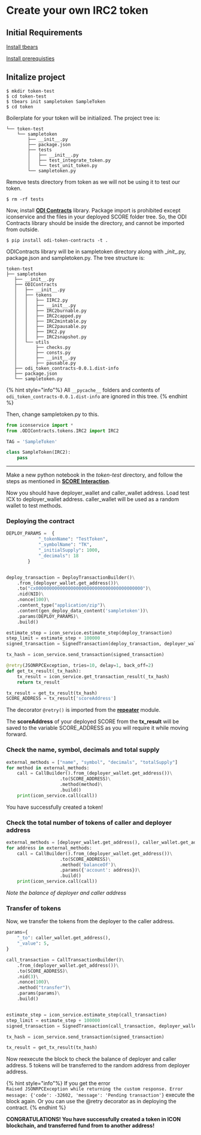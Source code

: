 # Create your own IRC2 token

## Initial Requirements
[Install tbears](https://www.icondev.io/docs/tbears-installation)

[Install prerequisties](prerequisites.md)

## Initalize project
```Shell
$ mkdir token-test
$ cd token-test
$ tbears init sampletoken SampleToken
$ cd token
```


Boilerplate for your token will be initialized. The project tree is:
```
└── token-test
    └── sampletoken
        ├── __init__.py
        ├── package.json
        ├── tests
        │   ├── __init__.py
        │   ├── test_integrate_token.py
        │   └── test_unit_token.py
        └── sampletoken.py
```   

Remove tests directory from token as we will not be using it to test our token. 

```Shell
$ rm -rf tests
```

Now, install **[ODI Contracts]()** library. Package import is prohibited except iconservice and the files in your deployed SCORE folder tree. So, the ODI Contracts library should be inside the directory, and cannot be imported from outside.

```Shell
$ pip install odi-token-contracts -t .
```
ODIContracts library will be in sampletoken directory along with \__init__.py, package.json and sampletoken.py. The tree structure is:
```
token-test
├── sampletoken
   ├── __init__.py
   ├── ODIContracts
   │   ├── __init__.py
   │   ├── tokens
   │   │   ├── IIRC2.py
   │   │   ├── __init__.py
   │   │   ├── IRC2burnable.py
   │   │   ├── IRC2capped.py
   │   │   ├── IRC2mintable.py
   │   │   ├── IRC2pausable.py
   │   │   ├── IRC2.py
   │   │   ├── IRC2snapshot.py
   │   └── utils
   │       ├── checks.py
   │       ├── consts.py
   │       ├── __init__.py
   │       ├── pausable.py
   ├── odi_token_contracts-0.0.1.dist-info
   ├── package.json
   └── sampletoken.py
```
{% hint style="info"%}
All `__pycache__` folders and contents of `odi_token_contracts-0.0.1.dist-info` are ignored in this tree. 
{% endhint %}

Then, change sampletoken.py to this. 

```Python
from iconservice import *
from .ODIContracts.tokens.IRC2 import IRC2

TAG = 'SampleToken'

class SampleToken(IRC2):
    pass
```
---

Make a new python notebook in the *token-test* directory, and follow the steps as mentioned in **[SCORE Interaction](scoreInteraction.md)**.


Now you should have deployer_wallet and caller_wallet address. Load test ICX to deployer_wallet address. caller_wallet will be used as a random wallet to test methods.


### Deploying the contract

```Python
DEPLOY_PARAMS =  {
            "_tokenName": "TestToken",
            "_symbolName": "TK",
            "_initialSupply": 1000,
            "_decimals": 18
        }


deploy_transaction = DeployTransactionBuilder()\
    .from_(deployer_wallet.get_address())\
    .to("cx0000000000000000000000000000000000000000")\
    .nid(NID)\
    .nonce(100)\
    .content_type("application/zip")\
    .content(gen_deploy_data_content('sampletoken'))\
    .params(DEPLOY_PARAMS)\
    .build()

estimate_step = icon_service.estimate_step(deploy_transaction)
step_limit = estimate_step + 100000
signed_transaction = SignedTransaction(deploy_transaction, deployer_wallet, step_limit)

tx_hash = icon_service.send_transaction(signed_transaction)

@retry(JSONRPCException, tries=10, delay=1, back_off=2)
def get_tx_result(_tx_hash):
    tx_result = icon_service.get_transaction_result(_tx_hash)
    return tx_result

tx_result = get_tx_result(tx_hash)
SCORE_ADDRESS = tx_result['scoreAddress']
```
The decorator `@retry()` is imported from the [**repeater**](https://github.com/OpenDevICON/opendevicon/blob/master/repeater.py) module. 


The **scoreAddress** of your deployed SCORE from the **tx_result** will be saved to the variable SCORE_ADDRESS as you will require it while moving forward.

### Check the name, symbol, decimals and total supply
```Python
external_methods = ["name", "symbol", "decimals", "totalSupply"]
for method in external_methods:
    call = CallBuilder().from_(deployer_wallet.get_address())\
                    .to(SCORE_ADDRESS)\
                    .method(method)\
                    .build()
    print(icon_service.call(call))
``` 
You have successfully created a token!

### Check the total number of tokens of caller and deployer address
```Python
external_methods = [deployer_wallet.get_address(), caller_wallet.get_address()]
for address in external_methods:
    call = CallBuilder().from_(deployer_wallet.get_address())\
                    .to(SCORE_ADDRESS)\
                    .method('balanceOf')\
                    .params({'account': address})\
                    .build()
    print(icon_service.call(call))
```
*Note the balance of deployer and caller address*

### Transfer of tokens
Now, we transfer the tokens from the deployer to the caller address.
```Python
params={
    "_to": caller_wallet.get_address(),
    "_value": 5,
}

call_transaction = CallTransactionBuilder()\
    .from_(deployer_wallet.get_address())\
    .to(SCORE_ADDRESS)\
    .nid(3)\
    .nonce(100)\
    .method("transfer")\
    .params(params)\
    .build()


estimate_step = icon_service.estimate_step(call_transaction)
step_limit = estimate_step + 100000
signed_transaction = SignedTransaction(call_transaction, deployer_wallet, step_limit)

tx_hash = icon_service.send_transaction(signed_transaction)

tx_result = get_tx_result(tx_hash)
```

Now reexecute the block to check the balance of deployer and caller address. 5 tokens will be transferred to the random address from deployer address. 

{% hint style="info"%}
If you get the error  
`Raised JSONRPCException while returning the custom response. Error message: {'code': -32602, 'message': 'Pending transaction'}` execute the block again. Or you can use the @retry decorator as in deploying the contract.
{% endhint %}


**CONGRATULATIONS! You have successfully created a token in ICON blockchain, and transferred fund from to another address!**